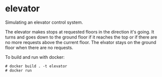 # elevator

Simulating an elevator control system.

The elevator makes stops at requested floors in the direction it's going.  It turns and goes down to the ground floor if it reaches the top or if there are no more requests above the current floor. The elvator stays on the ground floor when there are no requests.

To build and run with docker:

```
# docker build . -t elevator
# docker run
```
